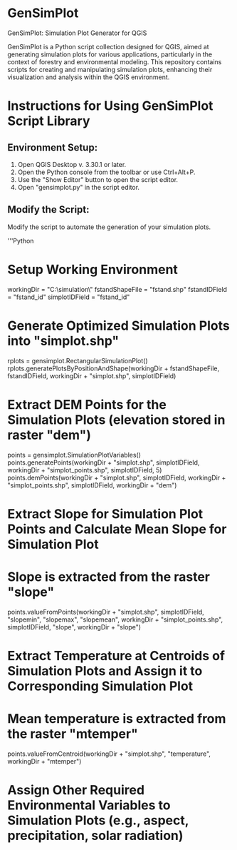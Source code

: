 # GenSimPlot
GenSimPlot: Simulation Plot Generator for QGIS

GenSimPlot is a Python script collection designed for QGIS, aimed at generating simulation plots for various applications, particularly in the context of forestry and environmental modeling. This repository contains scripts for creating and manipulating simulation plots, enhancing their visualization and analysis within the QGIS environment.


# Instructions for Using GenSimPlot Script Library

## Environment Setup:
1. Open QGIS Desktop v. 3.30.1 or later.
2. Open the Python console from the toolbar or use Ctrl+Alt+P.
3. Use the "Show Editor" button to open the script editor.
4. Open "gensimplot.py" in the script editor.

## Modify the Script:
Modify the script to automate the generation of your simulation plots.

'''Python
# Setup Working Environment
workingDir = "C:\\simulation\\"
fstandShapeFile = "fstand.shp"
fstandIDField = "fstand_id"
simplotIDField = "fstand_id"

# Generate Optimized Simulation Plots into "simplot.shp"
rplots = gensimplot.RectangularSimulationPlot()
rplots.generatePlotsByPositionAndShape(workingDir + fstandShapeFile, fstandIDField, workingDir + "simplot.shp", simplotIDField)

# Extract DEM Points for the Simulation Plots (elevation stored in raster "dem")
points = gensimplot.SimulationPlotVariables()
points.generatePoints(workingDir + "simplot.shp", simplotIDField, workingDir + "simplot_points.shp", simplotIDField, 5)
points.demPoints(workingDir + "simplot.shp", simplotIDField, workingDir + "simplot_points.shp", simplotIDField, workingDir + "dem")

# Extract Slope for Simulation Plot Points and Calculate Mean Slope for Simulation Plot
# Slope is extracted from the raster "slope"
points.valueFromPoints(workingDir + "simplot.shp", simplotIDField, "slopemin", "slopemax", "slopemean", workingDir + "simplot_points.shp", simplotIDField, "slope", workingDir + "slope")

# Extract Temperature at Centroids of Simulation Plots and Assign it to Corresponding Simulation Plot
# Mean temperature is extracted from the raster "mtemper"
points.valueFromCentroid(workingDir + "simplot.shp", "temperature", workingDir + "mtemper")

# Assign Other Required Environmental Variables to Simulation Plots (e.g., aspect, precipitation, solar radiation)
